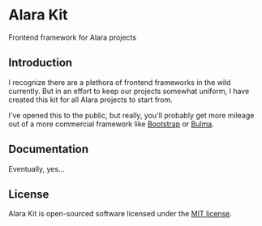 # Alara Kit

Frontend framework for Alara projects

## Introduction

I recognize there are a plethora of frontend frameworks in the wild currently. But in an effort to keep our projects somewhat uniform, I have created this kit for all Alara projects to start from.

I've opened this to the public, but really, you'll probably get more mileage out of a more commercial framework like [Bootstrap](http://getbootstrap.com) or [Bulma](http://bulma.io).

## Documentation

Eventually, yes...

## License

Alara Kit is open-sourced software licensed under the [MIT license](http://opensource.org/licenses/MIT).
